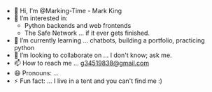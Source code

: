 - 👋 Hi, I’m @Marking-Time - Mark King
- 👀 I’m interested in:
  - Python backends and web frontends
  - The Safe Network ... if it ever gets finished.  
- 🌱 I’m currently learning ... chatbots, building a portfolio, practicing python
- 💞️ I’m looking to collaborate on ... I don't know; ask me.
- 📫 How to reach me ... g34519838@gmail.com
- 😄 Pronouns: ...
- ⚡ Fun fact: ... I live in a tent and you can't find me :)

<!---
Marking-Time/Marking-Time is a ✨ special ✨ repository because its `README.md` (this file) appears on your GitHub profile.
You can click the Preview link to take a look at your changes.
--->
